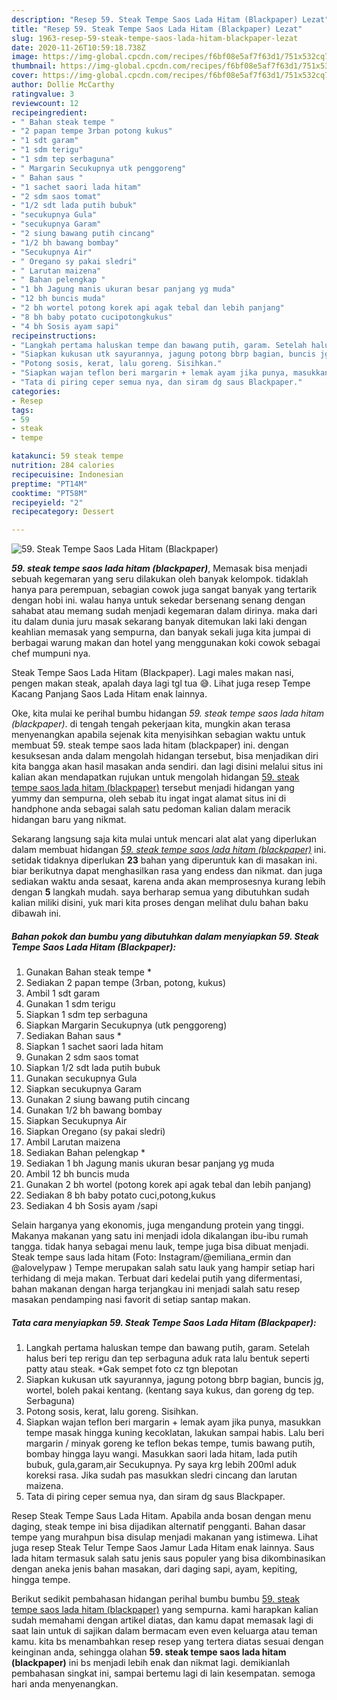 ```yaml
---
description: "Resep 59. Steak Tempe Saos Lada Hitam (Blackpaper) Lezat"
title: "Resep 59. Steak Tempe Saos Lada Hitam (Blackpaper) Lezat"
slug: 1963-resep-59-steak-tempe-saos-lada-hitam-blackpaper-lezat
date: 2020-11-26T10:59:18.738Z
image: https://img-global.cpcdn.com/recipes/f6bf08e5af7f63d1/751x532cq70/59-steak-tempe-saos-lada-hitam-blackpaper-foto-resep-utama.jpg
thumbnail: https://img-global.cpcdn.com/recipes/f6bf08e5af7f63d1/751x532cq70/59-steak-tempe-saos-lada-hitam-blackpaper-foto-resep-utama.jpg
cover: https://img-global.cpcdn.com/recipes/f6bf08e5af7f63d1/751x532cq70/59-steak-tempe-saos-lada-hitam-blackpaper-foto-resep-utama.jpg
author: Dollie McCarthy
ratingvalue: 3
reviewcount: 12
recipeingredient:
- " Bahan steak tempe "
- "2 papan tempe 3rban potong kukus"
- "1 sdt garam"
- "1 sdm terigu"
- "1 sdm tep serbaguna"
- " Margarin Secukupnya utk penggoreng"
- " Bahan saus "
- "1 sachet saori lada hitam"
- "2 sdm saos tomat"
- "1/2 sdt lada putih bubuk"
- "secukupnya Gula"
- "secukupnya Garam"
- "2 siung bawang putih cincang"
- "1/2 bh bawang bombay"
- "Secukupnya Air"
- " Oregano sy pakai sledri"
- " Larutan maizena"
- " Bahan pelengkap "
- "1 bh Jagung manis ukuran besar panjang yg muda"
- "12 bh buncis muda"
- "2 bh wortel potong korek api agak tebal dan lebih panjang"
- "8 bh baby potato cucipotongkukus"
- "4 bh Sosis ayam sapi"
recipeinstructions:
- "Langkah pertama haluskan tempe dan bawang putih, garam. Setelah halus beri tep rerigu dan tep serbaguna aduk rata lalu bentuk seperti patty atau steak. *Gak sempet foto cz tgn blepotan"
- "Siapkan kukusan utk sayurannya, jagung potong bbrp bagian, buncis jg, wortel, boleh pakai kentang. (kentang saya kukus, dan goreng dg tep. Serbaguna)"
- "Potong sosis, kerat, lalu goreng. Sisihkan."
- "Siapkan wajan teflon beri margarin + lemak ayam jika punya, masukkan tempe masak hingga kuning kecoklatan, lakukan sampai habis. Lalu beri margarin / minyak goreng ke teflon bekas tempe, tumis bawang putih, bombay hingga layu wangi. Masukkan saori lada hitam, lada putih bubuk, gula,garam,air Secukupnya. Py saya krg lebih 200ml aduk koreksi rasa. Jika sudah pas masukkan sledri cincang dan larutan maizena."
- "Tata di piring ceper semua nya, dan siram dg saus Blackpaper."
categories:
- Resep
tags:
- 59
- steak
- tempe

katakunci: 59 steak tempe 
nutrition: 284 calories
recipecuisine: Indonesian
preptime: "PT14M"
cooktime: "PT58M"
recipeyield: "2"
recipecategory: Dessert

---
```



![59. Steak Tempe Saos Lada Hitam (Blackpaper)](https://img-global.cpcdn.com/recipes/f6bf08e5af7f63d1/751x532cq70/59-steak-tempe-saos-lada-hitam-blackpaper-foto-resep-utama.jpg)

<b><i>59. steak tempe saos lada hitam (blackpaper)</i></b>, Memasak bisa menjadi sebuah kegemaran yang seru dilakukan oleh banyak kelompok. tidaklah hanya para perempuan, sebagian cowok juga sangat banyak yang tertarik dengan hobi ini. walau hanya untuk sekedar bersenang senang dengan sahabat atau memang sudah menjadi kegemaran dalam dirinya. maka dari itu dalam dunia juru masak sekarang banyak ditemukan laki laki dengan keahlian memasak yang sempurna, dan banyak sekali juga kita jumpai di berbagai warung makan dan hotel yang menggunakan koki cowok sebagai chef mumpuni nya.

Steak Tempe Saos Lada Hitam (Blackpaper). Lagi males makan nasi, pengen makan steak, apalah daya lagi tgl tua 😅. Lihat juga resep Tempe Kacang Panjang Saos Lada Hitam enak lainnya.

Oke, kita mulai ke perihal bumbu hidangan <i>59. steak tempe saos lada hitam (blackpaper)</i>. di tengah tengah pekerjaan kita, mungkin akan terasa menyenangkan apabila sejenak kita menyisihkan sebagian waktu untuk membuat 59. steak tempe saos lada hitam (blackpaper) ini. dengan kesuksesan anda dalam mengolah hidangan tersebut, bisa menjadikan diri kita bangga akan hasil masakan anda sendiri. dan lagi disini melalui situs ini kalian akan mendapatkan rujukan untuk mengolah hidangan <u>59. steak tempe saos lada hitam (blackpaper)</u> tersebut menjadi hidangan yang yummy dan sempurna, oleh sebab itu ingat ingat alamat situs ini di handphone anda sebagai salah satu pedoman kalian dalam meracik hidangan baru yang nikmat.


Sekarang langsung saja kita mulai untuk mencari alat alat yang diperlukan dalam membuat hidangan <u><i>59. steak tempe saos lada hitam (blackpaper)</i></u> ini. setidak tidaknya diperlukan <b>23</b> bahan yang diperuntuk kan di masakan ini. biar berikutnya dapat menghasilkan rasa yang endess dan nikmat. dan juga sediakan waktu anda sesaat, karena anda akan memprosesnya kurang lebih dengan <b>5</b> langkah mudah. saya berharap semua yang dibutuhkan sudah kalian miliki disini, yuk mari kita proses dengan melihat dulu bahan baku dibawah ini.

<!--inarticleads1-->

##### Bahan pokok dan bumbu yang dibutuhkan dalam menyiapkan 59. Steak Tempe Saos Lada Hitam (Blackpaper):

1. Gunakan  Bahan steak tempe *
1. Sediakan 2 papan tempe (3rban, potong, kukus)
1. Ambil 1 sdt garam
1. Gunakan 1 sdm terigu
1. Siapkan 1 sdm tep serbaguna
1. Siapkan  Margarin Secukupnya (utk penggoreng)
1. Sediakan  Bahan saus *
1. Siapkan 1 sachet saori lada hitam
1. Gunakan 2 sdm saos tomat
1. Siapkan 1/2 sdt lada putih bubuk
1. Gunakan secukupnya Gula
1. Siapkan secukupnya Garam
1. Gunakan 2 siung bawang putih cincang
1. Gunakan 1/2 bh bawang bombay
1. Siapkan Secukupnya Air
1. Siapkan  Oregano (sy pakai sledri)
1. Ambil  Larutan maizena
1. Sediakan  Bahan pelengkap *
1. Sediakan 1 bh Jagung manis ukuran besar panjang yg muda
1. Ambil 12 bh buncis muda
1. Gunakan 2 bh wortel (potong korek api agak tebal dan lebih panjang)
1. Sediakan 8 bh baby potato cuci,potong,kukus
1. Sediakan 4 bh Sosis ayam /sapi


Selain harganya yang ekonomis, juga mengandung protein yang tinggi. Makanya makanan yang satu ini menjadi idola dikalangan ibu-ibu rumah tangga. tidak hanya sebagai menu lauk, tempe juga bisa dibuat menjadi. Steak tempe saus lada hitam (Foto: Instagram/@emiliana_ermin dan @alovelypaw ) Tempe merupakan salah satu lauk yang hampir setiap hari terhidang di meja makan. Terbuat dari kedelai putih yang difermentasi, bahan makanan dengan harga terjangkau ini menjadi salah satu resep masakan pendamping nasi favorit di setiap santap makan. 

<!--inarticleads2-->

##### Tata cara menyiapkan 59. Steak Tempe Saos Lada Hitam (Blackpaper):

1. Langkah pertama haluskan tempe dan bawang putih, garam. Setelah halus beri tep rerigu dan tep serbaguna aduk rata lalu bentuk seperti patty atau steak. *Gak sempet foto cz tgn blepotan
1. Siapkan kukusan utk sayurannya, jagung potong bbrp bagian, buncis jg, wortel, boleh pakai kentang. (kentang saya kukus, dan goreng dg tep. Serbaguna)
1. Potong sosis, kerat, lalu goreng. Sisihkan.
1. Siapkan wajan teflon beri margarin + lemak ayam jika punya, masukkan tempe masak hingga kuning kecoklatan, lakukan sampai habis. Lalu beri margarin / minyak goreng ke teflon bekas tempe, tumis bawang putih, bombay hingga layu wangi. Masukkan saori lada hitam, lada putih bubuk, gula,garam,air Secukupnya. Py saya krg lebih 200ml aduk koreksi rasa. Jika sudah pas masukkan sledri cincang dan larutan maizena.
1. Tata di piring ceper semua nya, dan siram dg saus Blackpaper.


Resep Steak Tempe Saus Lada Hitam. Apabila anda bosan dengan menu daging, steak tempe ini bisa dijadikan alternatif pengganti. Bahan dasar tempe yang murahpun bisa disulap menjadi makanan yang istimewa. Lihat juga resep Steak Telur Tempe Saos Jamur Lada Hitam enak lainnya. Saus lada hitam termasuk salah satu jenis saus populer yang bisa dikombinasikan dengan aneka jenis bahan masakan, dari daging sapi, ayam, kepiting, hingga tempe. 

Berikut sedikit pembahasan hidangan perihal bumbu bumbu <u>59. steak tempe saos lada hitam (blackpaper)</u> yang sempurna. kami harapkan kalian sudah memahami dengan artikel diatas, dan kamu dapat memasak lagi di saat lain untuk di sajikan dalam bermacam even even keluarga atau teman kamu. kita bs menambahkan resep resep yang tertera diatas sesuai dengan keinginan anda, sehingga olahan <b>59. steak tempe saos lada hitam (blackpaper)</b> ini bs menjadi lebih enak dan nikmat lagi. demikianlah pembahasan singkat ini, sampai bertemu lagi di lain kesempatan. semoga hari anda menyenangkan.
